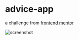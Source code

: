 # advice-app

a challenge from [frontend mentor](frontendmentor.io)

![screenshot](http://url/to/screenshot.png)
